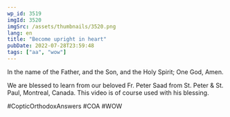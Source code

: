 ```yaml
---
wp_id: 3519
imgId: 3520
imgSrc: /assets/thumbnails/3520.png
lang: en
title: "Become upright in heart"
pubDate: 2022-07-28T23:59:48
tags: ["aa", "wow"]
---
```


<!-- page: 6 -->

<p>In the name of the Father, and the Son, and the Holy Spirit; One God, Amen. </p>
<p>We are blessed to learn from our beloved Fr. Peter Saad from St. Peter & St. Paul, Montreal, Canada. This video is of course used with his blessing.</p>
<p>#CopticOrthodoxAnswers #COA #WOW</p>
